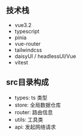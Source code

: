 ## 技术栈

- vue3.2
- typescript
- pinia
- vue-router
- tailwindcss
- daisyUI / headlessUI/Vue
- vitest

## src目录构成

- types: ts 类型
- store: 全局数据仓库
- router: 路由信息
- utils: 工具类
- api: 发起网络请求
